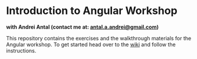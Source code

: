 # Introduction to Angular Workshop

**with Andrei Antal (contact me at: [antal.a.andrei@gmail.com](mailto:antal.a.andrei@gmail.com))**

This repository contains the exercises and the walkthrough materials for the Angular workshop. To get started head over to the [wiki](https://github.com/andrei-antal/db_ng_intro_ws/wiki) and follow the instructions.